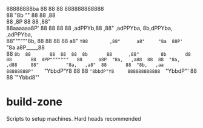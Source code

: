 
                                                                                                     
88888888ba                88  88           88     888888888888                                       
88      "8b               ""  88           88              ,88                                       
88      ,8P                   88           88            ,88"                                        
88aaaaaa8P'  88       88  88  88   ,adPPYb,88          ,88"     ,adPPYba,   8b,dPPYba,    ,adPPYba,  
88""""""8b,  88       88  88  88  a8"    `Y88        ,88"      a8"     "8a  88P'   `"8a  a8P_____88  
88      `8b  88       88  88  88  8b       88      ,88"        8b       d8  88       88  8PP"""""""  
88      a8P  "8a,   ,a88  88  88  "8a,   ,d88     88"          "8a,   ,a8"  88       88  "8b,   ,aa  
88888888P"    `"YbbdP'Y8  88  88   `"8bbdP"Y8     888888888888  `"YbbdP"'   88       88   `"Ybbd8"'  
                                                                                                     
                                                                                                     
# build-zone
Scripts to setup machines. Hard heads recommended
